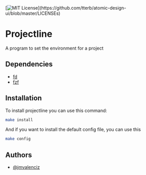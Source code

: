[![MIT License](https://img.shields.io/apm/l/atomic-design-ui.svg?)](https://github.com/tterb/atomic-design-ui/blob/master/LICENSEs)
# Projectline
A program to set the environment for a project

## Dependencies
- [fd](https://github.com/sharkdp/fd)
- [fzf](https://github.com/junegunn/fzf)

## Installation

To install projectline you can use this command:
```bash
make install
```

And if you want to install the default config file, you can use this
```bash
make config
```

## Authors

- [@jmvalenciz](https://www.github.com/jmvalenciz)
